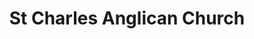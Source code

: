 ---
title: "St Charles Anglican Church"
denomination: "Anglican"
leader: ""
address: ""
suburb: ""
address hint: ""
mailing: ""
phone: ""
email: ""
website: ""
services:
  - ""
office hours:
  - "By appointment"
coordinates: 
  longitude: 149.16283610000005
  latitude: -21.1582395
---